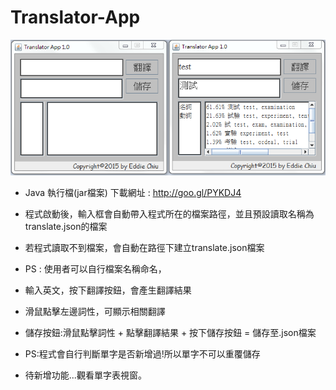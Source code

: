 # Translator-App
![solarized dualmode](https://github.com/AKeQ/Translator-App/blob/master/demo.png)
 * Java 執行檔(jar檔案) 下載網址 : http://goo.gl/PYKDJ4
 * 程式啟動後，輸入框會自動帶入程式所在的檔案路徑，並且預設讀取名稱為translate.json的檔案
 * 若程式讀取不到檔案，會自動在路徑下建立translate.json檔案
 * PS : 使用者可以自行檔案名稱命名，
 * 輸入英文，按下翻譯按鈕，會產生翻譯結果 
 * 滑鼠點擊左邊詞性，可顯示相關翻譯
 * 儲存按鈕:滑鼠點擊詞性 + 點擊翻譯結果 + 按下儲存按鈕 = 儲存至.json檔案
 * PS:程式會自行判斷單字是否新增過!所以單字不可以重覆儲存
 
 * 待新增功能...觀看單字表視窗。
 
